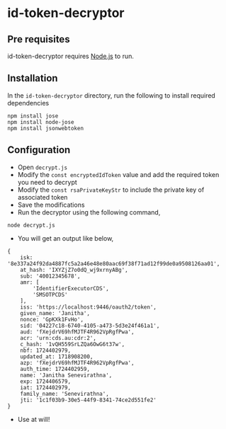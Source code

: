 # id-token-decryptor

## Pre requisites

id-token-decryptor requires [Node.js](https://nodejs.org/) to run.

## Installation

In the `id-token-decryptor` directory, run the following to install required dependencies

```
npm install jose
npm install node-jose
npm install jsonwebtoken
```

## Configuration

- Open `decrypt.js`
- Modify the `const encryptedIdToken` value and add the required token you need to decrypt 
- Modify the `const rsaPrivateKeyStr` to include the private key of associated token
- Save the modifications
- Run the decryptor using the following command,

```
node decrypt.js
```
- You will get an output like below,

```
{
    isk: '8e337a24f92da4887fc5a2a46e48e80aac69f38f71ad12f99de0a9508126aa01',
    at_hash: 'IXYZjZ7o0dQ_wj9xrnyABg',
    sub: '40012345678',
    amr: [
        'IdentifierExecutorCDS',
        'SMSOTPCDS'
    ],
    iss: 'https://localhost:9446/oauth2/token',
    given_name: 'Janitha',
    nonce: 'GpKXk1FvHo',
    sid: '04227c18-6740-4105-a473-5d3e24f461a1',
    aud: 'fXejdrV69hfMJTF4R962VpRgfPwa',
    acr: 'urn:cds.au:cdr:2',
    c_hash: '1vQH559SrLZQa6OwG6t37w',
    nbf: 1724402979,
    updated_at: 1718908200,
    azp: 'fXejdrV69hfMJTF4R962VpRgfPwa',
    auth_time: 1724402959,
    name: 'Janitha Senevirathna',
    exp: 1724406579,
    iat: 1724402979,
    family_name: 'Senevirathna',
    jti: '1c1f03b9-30e5-44f9-8341-74ce2d551fe2'
}
```
- Use at will!
